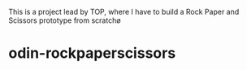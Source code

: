 This is a project lead by TOP, where I have to build a Rock Paper and Scissors prototype from scratchø
# odin-rockpaperscissors
